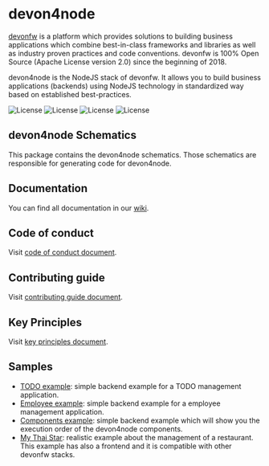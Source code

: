 # devon4node

[devonfw](https://www.devonfw.com/) is a platform which provides solutions to building business applications which combine best-in-class frameworks and libraries as well as industry proven practices and code conventions. devonfw is 100% Open Source (Apache License version 2.0) since the beginning of 2018.

devon4node is the NodeJS stack of devonfw. It allows you to build business applications (backends) using NodeJS technology in standardized way based on established best-practices.

![License](https://img.shields.io/npm/l/@devon4node/schematics)
![License](https://img.shields.io/npm/v/@devon4node/schematics)
![License](https://img.shields.io/librariesio/release/npm/@devon4node/schematics)
![License](https://img.shields.io/npm/dt/@devon4node/schematics)

## devon4node Schematics

This package contains the devon4node schematics. Those schematics are responsible for generating code for devon4node.

## Documentation

You can find all documentation in our [wiki](https://github.com/devonfw/devon4node/wiki).

## Code of conduct

Visit [code of conduct document](https://github.com/devonfw/.github/blob/master/CODE_OF_CONDUCT.md).

## Contributing guide

Visit [contributing guide document](https://github.com/devonfw/.github/blob/master/CONTRIBUTING.asciidoc).

## Key Principles

Visit [key principles document](https://github.com/devonfw/.github/blob/master/key-principles.asciidoc).

## Samples

- [TODO example](https://github.com/devonfw/devon4node/tree/develop/samples/todo): simple backend example for a TODO management application.
- [Employee example](https://github.com/devonfw/devon4node/tree/develop/samples/todo): simple backend example for a employee management application.
- [Components example](https://github.com/devonfw/devon4node/tree/develop/samples/employee): simple backend example which will show you the execution order of the devon4node components.
- [My Thai Star](https://github.com/devonfw/my-thai-star/tree/develop/node): realistic example about the management of a restaurant. This example has also a frontend and it is compatible with other devonfw stacks.
